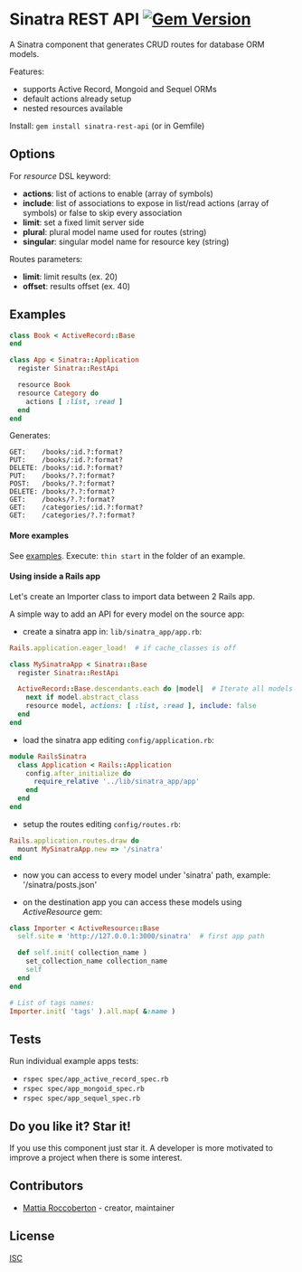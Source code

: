 # Sinatra REST API [![Gem Version](https://badge.fury.io/rb/sinatra-rest-api.svg)](https://badge.fury.io/rb/sinatra-rest-api)

A Sinatra component that generates CRUD routes for database ORM models.

Features:
- supports Active Record, Mongoid and Sequel ORMs
- default actions already setup
- nested resources available

Install: `gem install sinatra-rest-api` (or in Gemfile)

## Options

For *resource* DSL keyword:
- **actions**: list of actions to enable (array of symbols)
- **include**: list of associations to expose in list/read actions (array of symbols) or false to skip every association
- **limit**: set a fixed limit server side
- **plural**: plural model name used for routes (string)
- **singular**: singular model name for resource key (string)

Routes parameters:
- **limit**: limit results (ex. 20)
- **offset**: results offset (ex. 40)

## Examples

```rb
class Book < ActiveRecord::Base
end

class App < Sinatra::Application
  register Sinatra::RestApi

  resource Book
  resource Category do
    actions [ :list, :read ]
  end
end
```

Generates:

```
GET:    /books/:id.?:format?
PUT:    /books/:id.?:format?
DELETE: /books/:id.?:format?
PUT:    /books/?.?:format?
POST:   /books/?.?:format?
DELETE: /books/?.?:format?
GET:    /books/?.?:format?
GET:    /categories/:id.?:format?
GET:    /categories/?.?:format?
```

#### More examples

See [examples](examples/). Execute: `thin start` in the folder of an example.

#### Using inside a Rails app

Let's create an Importer class to import data between 2 Rails app.

A simple way to add an API for every model on the source app:

- create a sinatra app in: `lib/sinatra_app/app.rb`:

```rb
Rails.application.eager_load!  # if cache_classes is off

class MySinatraApp < Sinatra::Base
  register Sinatra::RestApi

  ActiveRecord::Base.descendants.each do |model|  # Iterate all models
    next if model.abstract_class
    resource model, actions: [ :list, :read ], include: false
  end
end
```

- load the sinatra app editing `config/application.rb`:

```rb
module RailsSinatra
  class Application < Rails::Application
    config.after_initialize do
      require_relative '../lib/sinatra_app/app'
    end
  end
end
```

- setup the routes editing `config/routes.rb`:

```rb
Rails.application.routes.draw do
  mount MySinatraApp.new => '/sinatra'
end
```

- now you can access to every model under 'sinatra' path, example: '/sinatra/posts.json'

- on the destination app you can access these models using *ActiveResource* gem:

```rb
class Importer < ActiveResource::Base
  self.site = 'http://127.0.0.1:3000/sinatra'  # first app path

  def self.init( collection_name )
    set_collection_name collection_name
    self
  end
end

# List of tags names:
Importer.init( 'tags' ).all.map( &:name )
```

## Tests

Run individual example apps tests:
- `rspec spec/app_active_record_spec.rb`
- `rspec spec/app_mongoid_spec.rb`
- `rspec spec/app_sequel_spec.rb`

## Do you like it? Star it!

If you use this component just star it. A developer is more motivated to improve a project when there is some interest.

## Contributors

- [Mattia Roccoberton](http://blocknot.es) - creator, maintainer

## License

[ISC](LICENSE)

